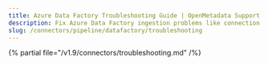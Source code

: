 ```yaml
---
title: Azure Data Factory Troubleshooting Guide | OpenMetadata Support
description: Fix Azure Data Factory ingestion problems like connection errors, metadata loss, or unsupported activity types.
slug: /connectors/pipeline/datafactory/troubleshooting
---
```


{% partial file="/v1.9/connectors/troubleshooting.md" /%}
